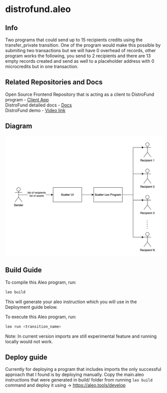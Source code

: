 # distrofund.aleo

## Info
Two programs that could send up to 15 recipients credits using the transfer_private transition. One of the program would make this possible by submiting two transactions but we will have 0 overhead of records, other program works the following, you send to 2 recipients and there are 13 empty records created and send as well to a placeholder address with 0 microcredits but in one transaction.

## Related Repositories and Docs
Open Source Frontend Repository that is acting as a client to DistroFund program - <a href= "https://github.com/weichain/aleo-client " target="_blank"> Client App </a> <br>
DistroFund detailed docs - <a href="https://teoorg.gitbook.io/distrofund/" target="_blank"> Docs </a> <br>
DistroFund demo - <a href="https://drive.google.com/file/d/1sz_EdLL2I8F7wERYCP6Q7UaxNA-FCwUw/view?usp=sharing" target="_blank"> Video link</a> <br>

## Diagram
![Screenshot](diagram.png)

## Build Guide

To compile this Aleo program, run:
```bash
leo build
```
This will generate your aleo instruction which you will use in the Deployment guide below.

To execute this Aleo program, run:
```bash
leo run <transition_name>
```
Note: In current version imports are still experimental feature and running locally would not work.

## Deploy guide

Currently for deploying a program that includes imports the only successful approach that I found is by deploying manually. Copy the main.aleo instructions that were generated in build/ folder from running `leo build` command and deploy it using -> https://aleo.tools/develop 
